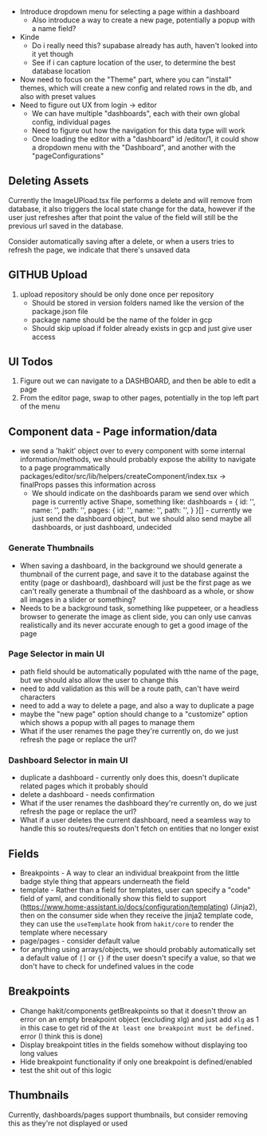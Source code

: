 - Introduce dropdown menu for selecting a page within a dashboard
   - Also introduce a way to create a new page, potentially a popup with a name field?
- Kinde
  - Do i really need this? supabase already has auth, haven't looked into it yet though
  - See if i can capture location of the user, to determine the best database location
- Now need to focus on the "Theme" part, where you can "install" themes, which will create a new config and related rows in the db, and also with preset values
- Need to figure out UX from login -> editor
  - We can have multiple "dashboards", each with their own global config, individual pages
  - Need to figure out how the navigation for this data type will work
  - Once loading the editor with a "dashboard" id /editor/1, it could show a dropdown menu with the "Dashboard", and another with the "pageConfigurations"

## Deleting Assets
Currently the ImageUPload.tsx file performs a delete and will remove from database, it also triggers the local state change for the data, however if the user just refreshes after that point the value of the field will still be the previous url saved in the database.

Consider automatically saving after a delete, or when a users tries to refresh the page, we indicate that there's unsaved data

## GITHUB Upload

1. upload repository should be only done once per repository
    - Should be stored in version folders named like the version of the package.json file
    - package name should be the name of the folder in gcp
    - Should skip upload if folder already exists in gcp and just give user access


## UI Todos

1. Figure out we can navigate to a DASHBOARD, and then be able to edit a page
2. From the editor page, swap to other pages, potentially in the top left part of the menu

## Component data - Page information/data
- we send a 'hakit' object over to every component with some internal information/methods, we should probably expose the ability to navigate to a page programmatically
    packages/editor/src/lib/helpers/createComponent/index.tsx -> finalProps passes this information across
  - We should indicate on the dashboards param we send over which page is currently active
  Shape, something like:
  dashboards = {
    id: '',
    name: '',
    path: '',
    pages: {
      id: '',
      name: '',
      path: '',
    }
  }[] - currently we just send the dashboard object, but we should also send maybe all dashboards, or just dashboard, undecided

### Generate Thumbnails
- When saving a dashboard, in the background we should generate a thumbnail of the current page, and save it to the database against the entity (page or dashboard), dashboard will just be the first page as we can't really generate a thumbnail of the dashboard as a whole, or show all images in a slider or something?
- Needs to be a background task, something like puppeteer, or a headless browser to generate the image as client side, you can only use canvas realistically and its never accurate enough to get a good image of the page

### Page Selector in main UI
- path field should be automatically populated with tthe name of the page, but we should also allow the user to change this
- need to add validation as this will be a route path, can't have weird characters
- need to add a way to delete a page, and also a way to duplicate a page
- maybe the "new page" option should change to a "customize" option which shows a popup with all pages to manage them
- What if the user renames the page they're currently on, do we just refresh the page or replace the url?

### Dashboard Selector in main UI
- duplicate a dashboard - currently only does this, doesn't duplicate related pages which it probably should
- delete a dashboard - needs confirmation
- What if the user renames the dashboard they're currently on, do we just refresh the page or replace the url?
- What if a user deletes the current dashboard, need a seamless way to handle this so routes/requests don't fetch on entities that no longer exist

## Fields
- Breakpoints - A way to clear an individual breakpoint from the little badge style thing that appears underneath the field
- template - Rather than a field for templates, user can specify a "code" field of yaml, and conditionally show this field to support (https://www.home-assistant.io/docs/configuration/templating) (Jinja2), then on the consumer side when they receive the jinja2 template code, they can use the `useTemplate` hook from `hakit/core` to render the template where necessary
- page/pages - consider default value
- for anything using arrays/objects, we should probably automatically set a default value of `[]` or `{}` if the user doesn't specify a value, so that we don't have to check for undefined values in the code

## Breakpoints
- Change hakit/components getBreakpoints so that it doesn't throw an error on an empty breakpoint object (excluding xlg) and just add `xlg` as 1 in this case to get rid of the `At least one breakpoint must be defined.` error (I think this is done)
- Display breakpoint titles in the fields somehow without displaying too long values
- Hide breakpoint functionality if only one breakpoint is defined/enabled
- test the shit out of this logic

## Thumbnails 
Currently, dashboards/pages support thumbnails, but consider removing this as they're not displayed or used